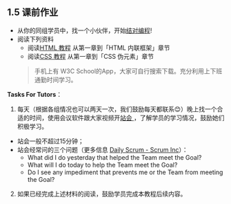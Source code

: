 ## 1.5 课前作业

- 从你的同组学员中，找一个小伙伴，开始[结对编程](https://zh.wikipedia.org/wiki/%E7%BB%93%E5%AF%B9%E7%BC%96%E7%A8%8B)!  
- 阅读下列资料
  - 阅读[HTML 教程](http://www.w3school.com.cn/html/index.asp) 从第一章到「HTML 内联框架」章节
  - 阅读[CSS 教程](http://www.w3school.com.cn/css/index.asp) 从第一章到「CSS 伪元素」章节
  > 手机上有 W3C School的App，大家可自行搜索下载。充分利用上下班通勤时间学习。 

**Tasks For Tutors**：
1. 每天（根据各组情况也可以两天一次，我们鼓励每天都联系😊）晚上找一个合适的时间，使用会议软件跟大家视频开[站会 ](https://zh.wikipedia.org/wiki/%E7%AB%99%E4%BC%9A)，了解学员的学习情况，鼓励她们积极学习。
  - 站会一般不超过15分钟；
  - 站会经常问的三个问题（更多信息 [Daily Scrum - Scrum Inc](https://www.scruminc.com/daily-scrum/)）：
    - What did I do yesterday that helped the Team meet the Goal?
    - What will I do today to help the Team meet the  Goal?
    - Do I see any impediment that prevents me or the Team from meeting the Goal?
2. 如果已经完成上述材料的阅读，鼓励学员完成本教程后续内容。
